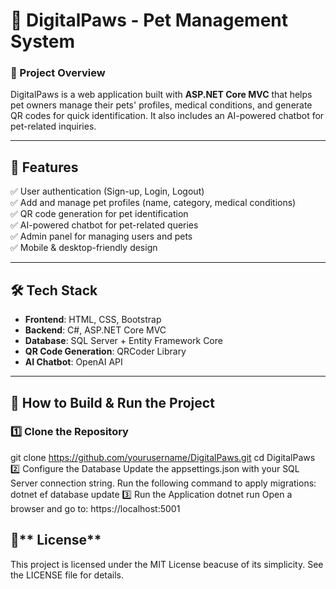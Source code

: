 # 🐾 DigitalPaws - Pet Management System  

### **📖 Project Overview**
DigitalPaws is a web application built with **ASP.NET Core MVC** that helps pet owners manage their pets' profiles, medical conditions, and generate QR codes for quick identification. It also includes an AI-powered chatbot for pet-related inquiries.

---

## 🚀 Features  
✅ User authentication (Sign-up, Login, Logout)  
✅ Add and manage pet profiles (name, category, medical conditions)  
✅ QR code generation for pet identification  
✅ AI-powered chatbot for pet-related queries  
✅ Admin panel for managing users and pets  
✅ Mobile & desktop-friendly design  

---

## 🛠️ **Tech Stack**  
- **Frontend**: HTML, CSS, Bootstrap  
- **Backend**: C#, ASP.NET Core MVC  
- **Database**: SQL Server + Entity Framework Core  
- **QR Code Generation**: QRCoder Library  
- **AI Chatbot**: OpenAI API  

---

## 🔧 **How to Build & Run the Project**  
### **1️⃣ Clone the Repository**  
git clone https://github.com/yourusername/DigitalPaws.git
cd DigitalPaws
2️⃣ Configure the Database
Update the appsettings.json with your SQL Server connection string.
Run the following command to apply migrations:
dotnet ef database update
3️⃣ Run the Application
dotnet run
Open a browser and go to:
https://localhost:5001
## 📜** License**
This project is licensed under the MIT License beacuse of its simplicity. See the LICENSE file for details.
